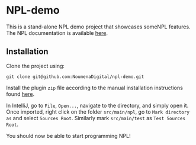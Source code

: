 # NPL-demo

This is a stand-alone NPL demo project that showcases someNPL features. The NPL documentation is available [here](https://documentation.noumenadigital.com).

## Installation

Clone the project using:

```
git clone git@github.com:NoumenaDigital/npl-demo.git
```

Install the plugin `zip` file according to the manual installation instructions found [here](https://docs.core.noumenadigital.com/docs/tools/plugin/guide/Installation/#manual-installation).

In IntelliJ, go to `File`, `Open...`, navigate to the directory, and simply open it. Once imported, right click on the folder `src/main/npl`, go to `Mark directory as` and select `Sources Root`. Similarly mark `src/main/test` as `Test Sources Root`.

You should now be able to start programming NPL!
